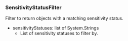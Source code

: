 ### SensitivityStatusFilter
Filter to return objects with a matching sensitivity status.

- sensitivityStatuses: list of System.Strings
  - List of sensitivity statuses to filter by.
